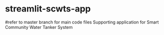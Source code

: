 # streamlit-scwts-app
#refer to master branch for main code files
Supporting application for Smart Community Water Tanker System
